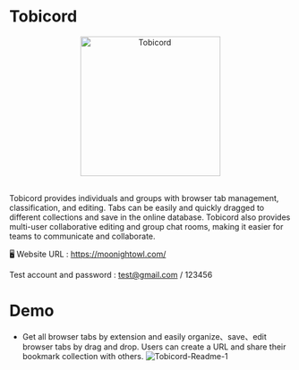 # Tobicord  

<div align="center">
  <img src="https://user-images.githubusercontent.com/108926305/222359934-7bfeb8ad-57d1-4606-8841-f5847ffe679f.png" alt="Tobicord" style="width: 250px">
</div>  <br>

Tobicord provides individuals and groups with browser tab management, classification, and editing. Tabs can be easily and quickly dragged to different collections and save in the online database. Tobicord also provides multi-user collaborative editing and group chat rooms, making it easier for teams to communicate and collaborate.  

🖥️ Website URL : https://moonightowl.com/  
  
Test account and password : test@gmail.com / 123456  

# Demo  
- Get all browser tabs by extension and easily organize、save、edit browser tabs by drag and drop. Users can  create a URL and share their bookmark collection with others.
![Tobicord-Readme-1](https://pub-61a84bb50f35476fb1e838152ab72616.r2.dev/Tobicord-Readme-1.gif)

